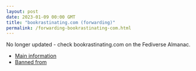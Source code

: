 ```yaml
---
layout: post
date: 2023-01-09 00:00 GMT
title: "bookrastinating.com (forwarding)"
permalink: /forwarding-bookrastinating-com.html
---
```


No longer updated - check bookrastinating.com on the Fediverse Almanac.

* [Main information](https://www.fediversealmanac.com/api/v1/instances/bookrastinating.com)
* [Banned from](https://www.fediversealmanac.com/api/v1/instances/bookrastinating.com/banned_from)

